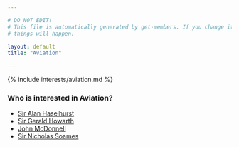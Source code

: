 ```yaml
---

# DO NOT EDIT!
# This file is automatically generated by get-members. If you change it, bad
# things will happen.

layout: default
title: "Aviation"

---
```


{% include interests/aviation.md %}

### Who is interested in Aviation?


* [Sir Alan Haselhurst](members/sir-alan-haselhurst.html)
* [Sir Gerald Howarth](members/sir-gerald-howarth.html)
* [John McDonnell](members/john-mcdonnell.html)
* [Sir Nicholas Soames](members/sir-nicholas-soames.html)
